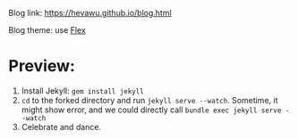 Blog link: https://hevawu.github.io/blog.html

Blog theme: use [Flex](http://the-development.github.io/flex/)

Preview:
===

1. Install Jekyll: `gem install jekyll`
2. `cd` to the forked directory and run `jekyll serve --watch`. Sometime, it might show error, and we could directly call `bundle exec jekyll serve --watch`
3. Celebrate and dance.
